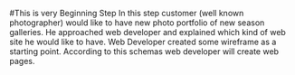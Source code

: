 #This is very Beginning Step
In this step customer (well known photographer) would like to have new photo portfolio of new season galleries.
He approached web developer and explained which kind of web site he would like to have. Web Developer created some wireframe as
a starting point. According to this schemas web developer will create web pages.
 
